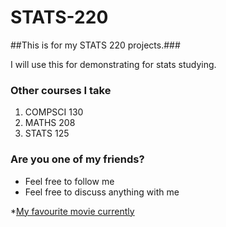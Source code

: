# STATS-220

##This is for my STATS 220 projects.###

I will use this for demonstrating for stats studying.

### Other courses I take 
1. COMPSCI 130 
2. MATHS 208 
3. STATS 125 

### Are you one of my friends? ###

* Feel free to follow me
* Feel free to discuss anything with me

*[My favourite movie currently](https://en.wikipedia.org/wiki/Spy_%C3%97_Family_Code:_White)


